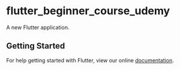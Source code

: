 # flutter_beginner_course_udemy

A new Flutter application.

## Getting Started

For help getting started with Flutter, view our online
[documentation](https://flutter.io/).

